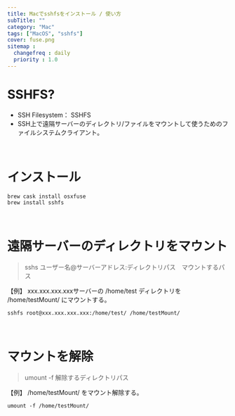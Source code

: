```yaml
---
title: Macでsshfsをインストール / 使い方
subTitle: ""
category: "Mac"
tags: ["MacOS", "sshfs"]
cover: fuse.png
sitemap :
  changefreq : daily
  priority : 1.0
---
```


# SSHFS?

* SSH Filesystem： SSHFS
* SSH上で遠隔サーバーのディレクトリ/ファイルをマウントして使うためのファイルシステムクライアント。

<br>

# インストール

```command
brew cask install osxfuse
brew install sshfs
```

<br>

# 遠隔サーバーのディレクトリをマウント

> sshs ユーザー名@サーバーアドレス:ディレクトリパス　マウントするパス

【例】 xxx.xxx.xxx.xxxサーバーの /home/test ディレクトリを /home/testMount/ にマウントする。

```command
sshfs root@xxx.xxx.xxx.xxx:/home/test/ /home/testMount/
```

<br>

# マウントを解除

> umount -f 解除するディレクトリパス

【例】 /home/testMount/ をマウント解除する。

```command
umount -f /home/testMount/
```
